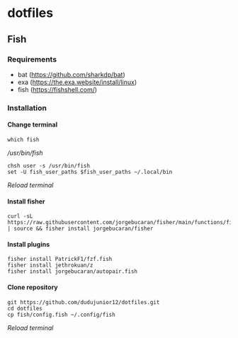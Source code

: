 # dotfiles

## Fish

### Requirements
- bat (https://github.com/sharkdp/bat)
- exa (https://the.exa.website/install/linux)
- fish (https://fishshell.com/)

### Installation



#### Change terminal
    which fish

*/usr/bin/fish*

    chsh user -s /usr/bin/fish
    set -U fish_user_paths $fish_user_paths ~/.local/bin

*Reload terminal*

#### Install fisher
    curl -sL https://raw.githubusercontent.com/jorgebucaran/fisher/main/functions/fisher.fish | source && fisher install jorgebucaran/fisher

#### Install plugins
    fisher install PatrickF1/fzf.fish
    fisher install jethrokuan/z
    fisher install jorgebucaran/autopair.fish

#### Clone repository
    git https://github.com/dudujunior12/dotfiles.git
    cd dotfiles
    cp fish/config.fish ~/.config/fish

*Reload terminal*
